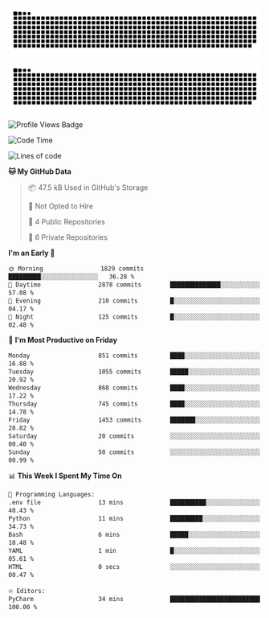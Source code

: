<img src="https://github.com/nielsbaggerman/nielsbaggerman/blob/output/github-contribution-grid-snake.svg#gh-light-mode-only" alt="GitHub Snake Light">
<img src="https://github.com/nielsbaggerman/nielsbaggerman/blob/output/github-contribution-grid-snake-dark.svg#gh-dark-mode-only" alt="GitHub Snake Dark">
<img src="https://komarev.com/ghpvc/?username=nielsbaggerman&amp;label=Profile+Views" alt="Profile Views Badge" />

<!--START_SECTION:waka-->
![Code Time](http://img.shields.io/badge/Code%20Time-2%2C136%20hrs%203%20mins-blue)

![Lines of code](https://img.shields.io/badge/From%20Hello%20World%20I%27ve%20Written-7.5%20million%20lines%20of%20code-blue)

**🐱 My GitHub Data** 

> 📦 47.5 kB Used in GitHub's Storage 
 > 
> 🚫 Not Opted to Hire
 > 
> 📜 4 Public Repositories 
 > 
> 🔑 6 Private Repositories 
 > 
**I'm an Early 🐤** 

```text
🌞 Morning                1829 commits        █████████░░░░░░░░░░░░░░░░   36.28 % 
🌆 Daytime                2878 commits        ██████████████░░░░░░░░░░░   57.08 % 
🌃 Evening                210 commits         █░░░░░░░░░░░░░░░░░░░░░░░░   04.17 % 
🌙 Night                  125 commits         █░░░░░░░░░░░░░░░░░░░░░░░░   02.48 % 
```
📅 **I'm Most Productive on Friday** 

```text
Monday                   851 commits         ████░░░░░░░░░░░░░░░░░░░░░   16.88 % 
Tuesday                  1055 commits        █████░░░░░░░░░░░░░░░░░░░░   20.92 % 
Wednesday                868 commits         ████░░░░░░░░░░░░░░░░░░░░░   17.22 % 
Thursday                 745 commits         ████░░░░░░░░░░░░░░░░░░░░░   14.78 % 
Friday                   1453 commits        ███████░░░░░░░░░░░░░░░░░░   28.82 % 
Saturday                 20 commits          ░░░░░░░░░░░░░░░░░░░░░░░░░   00.40 % 
Sunday                   50 commits          ░░░░░░░░░░░░░░░░░░░░░░░░░   00.99 % 
```


📊 **This Week I Spent My Time On** 

```text
💬 Programming Languages: 
.env file                13 mins             ██████████░░░░░░░░░░░░░░░   40.43 % 
Python                   11 mins             █████████░░░░░░░░░░░░░░░░   34.73 % 
Bash                     6 mins              █████░░░░░░░░░░░░░░░░░░░░   18.48 % 
YAML                     1 min               █░░░░░░░░░░░░░░░░░░░░░░░░   05.61 % 
HTML                     0 secs              ░░░░░░░░░░░░░░░░░░░░░░░░░   00.47 % 

🔥 Editors: 
PyCharm                  34 mins             █████████████████████████   100.00 % 
```


<!--END_SECTION:waka-->

